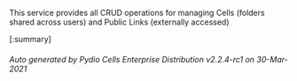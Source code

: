 






This service provides all CRUD operations for managing Cells (folders shared across users) and Public Links (externally accessed)

[:summary]

###### Auto generated by Pydio Cells Enterprise Distribution v2.2.4-rc1 on 30-Mar-2021
